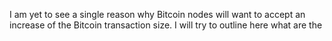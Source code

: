 I am yet to see a single reason why Bitcoin nodes will want to accept an increase of the Bitcoin transaction size. 
I will try to outline here what are the 